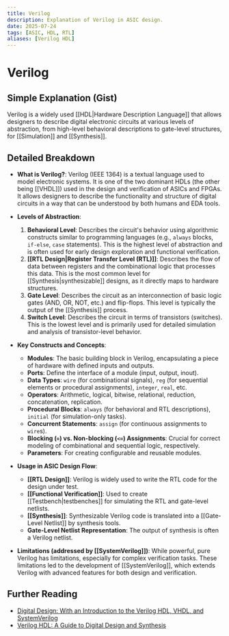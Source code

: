 ```yaml
---
title: Verilog
description: Explanation of Verilog in ASIC design.
date: 2025-07-24
tags: [ASIC, HDL, RTL]
aliases: [Verilog HDL]
---
```


# Verilog

## Simple Explanation (Gist)
Verilog is a widely used [[HDL|Hardware Description Language]] that allows designers to describe digital electronic circuits at various levels of abstraction, from high-level behavioral descriptions to gate-level structures, for [[Simulation]] and [[Synthesis]].

## Detailed Breakdown

*   **What is Verilog?**: Verilog (IEEE 1364) is a textual language used to model electronic systems. It is one of the two dominant HDLs (the other being [[VHDL]]) used in the design and verification of ASICs and FPGAs. It allows designers to describe the functionality and structure of digital circuits in a way that can be understood by both humans and EDA tools.

*   **Levels of Abstraction**:
    1.  **Behavioral Level**: Describes the circuit's behavior using algorithmic constructs similar to programming languages (e.g., `always` blocks, `if-else`, `case` statements). This is the highest level of abstraction and is often used for early design exploration and functional verification.
    2.  **[[RTL Design|Register Transfer Level (RTL)]]**: Describes the flow of data between registers and the combinational logic that processes this data. This is the most common level for [[Synthesis|synthesizable]] designs, as it directly maps to hardware structures.
    3.  **Gate Level**: Describes the circuit as an interconnection of basic logic gates (AND, OR, NOT, etc.) and flip-flops. This level is typically the output of the [[Synthesis]] process.
    4.  **Switch Level**: Describes the circuit in terms of transistors (switches). This is the lowest level and is primarily used for detailed simulation and analysis of transistor-level behavior.

*   **Key Constructs and Concepts**:
    *   **Modules**: The basic building block in Verilog, encapsulating a piece of hardware with defined inputs and outputs.
    *   **Ports**: Define the interface of a module (input, output, inout).
    *   **Data Types**: `wire` (for combinational signals), `reg` (for sequential elements or procedural assignments), `integer`, `real`, etc.
    *   **Operators**: Arithmetic, logical, bitwise, relational, reduction, concatenation, replication.
    *   **Procedural Blocks**: `always` (for behavioral and RTL descriptions), `initial` (for simulation-only tasks).
    *   **Concurrent Statements**: `assign` (for continuous assignments to `wire`s).
    *   **Blocking (`=`) vs. Non-blocking (`<=`) Assignments**: Crucial for correct modeling of combinational and sequential logic, respectively.
    *   **Parameters**: For creating configurable and reusable modules.

*   **Usage in ASIC Design Flow**:
    *   **[[RTL Design]]**: Verilog is widely used to write the RTL code for the design under test.
    *   **[[Functional Verification]]**: Used to create [[Testbench|testbenches]] for simulating the RTL and gate-level netlists.
    *   **[[Synthesis]]**: Synthesizable Verilog code is translated into a [[Gate-Level Netlist]] by synthesis tools.
    *   **Gate-Level Netlist Representation**: The output of synthesis is often a Verilog netlist.

*   **Limitations (addressed by [[SystemVerilog]])**: While powerful, pure Verilog has limitations, especially for complex verification tasks. These limitations led to the development of [[SystemVerilog]], which extends Verilog with advanced features for both design and verification.

## Further Reading

*   [Digital Design: With an Introduction to the Verilog HDL, VHDL, and SystemVerilog](https://www.amazon.com/Digital-Design-Introduction-SystemVerilog-International/dp/013446027X)
*   [Verilog HDL: A Guide to Digital Design and Synthesis](https://www.amazon.com/Verilog-HDL-Guide-Digital-Synthesis/dp/0130449113)